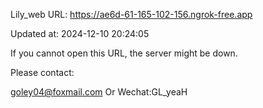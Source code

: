 Lily_web URL: https://ae6d-61-165-102-156.ngrok-free.app

Updated at: 2024-12-10 20:24:05

If you cannot open this URL, the server might be down.

Please contact: 

goley04@foxmail.com Or Wechat:GL_yeaH